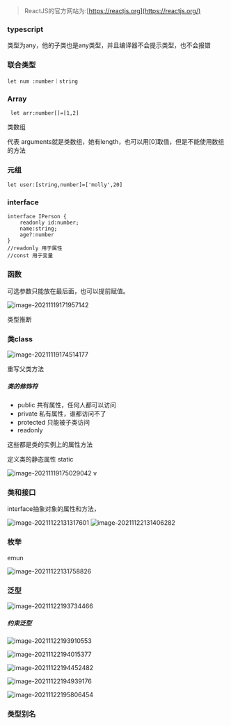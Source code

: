 > ReactJS的官方网站为:[https://reactjs.org](https://reactjs.org/)

### typescript

类型为any，他的子类也是any类型，并且编译器不会提示类型，也不会报错

### 联合类型

```
let num :number｜string
```

### Array

```tsx
 let arr:number[]=[1,2]
```

类数组

代表 arguments就是类数组，她有length，也可以用[0]取值，但是不能使用数组的方法

### 元组

```tsx
let user:[string,number]=['molly',20]
```

### interface

```tsx
interface IPerson {
	readonly id:number;
	name:string;
	age?:number
}
//readonly 用于属性
//const 用于变量
```

### 函数

可选参数只能放在最后面，也可以提前赋值。

![image-20211119171957142](media/image-20211119171957142.png) 

类型推断

### 类class

![image-20211119174514177](media/image-20211119174514177.png) 

重写父类方法

##### 类的修饰符

- public 共有属性，任何人都可以访问
- private 私有属性，谁都访问不了
- protected 只能被子类访问
- readonly 

这些都是类的实例上的属性方法

定义类的静态属性 static

![image-20211119175029042](media/image-20211119175029042.png) v 

### 类和接口

interface抽象对象的属性和方法，

![image-20211122131317601](media/image-20211122131317601.png) ![image-20211122131406282](media/image-20211122131406282.png) 

### 枚举

emun

![image-20211122131758826](media/image-20211122131758826.png) 

### 泛型

![image-20211122193734466](media/image-20211122193734466.png) 

##### 约束泛型

![image-20211122193910553](media/image-20211122193910553.png) 

![image-20211122194015377](media/image-20211122194015377.png) 

![image-20211122194452482](media/image-20211122194452482.png) 

![image-20211122194939176](media/image-20211122194939176.png) 

![image-20211122195806454](media/image-20211122195806454.png) 

### 类型别名

 

